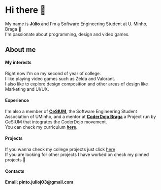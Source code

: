 # Hi there 👋

My name is __Júlio__ and I'm a Software Engineering Student at U. Minho, Braga 👋\
I'm passionate about programming, design and video games.

## About me

#### My interests
Right now I'm on my second of year of college.\
I like playing video games such as Zelda and Valorant.\
I also like to explore design composition and other areas of design like Marketing and UI/UX.

#### Experience
I'm also a member of [__CeSIUM__](https://github.com/cesium), the Software Engineering Student Association of UMinho, and a mentor at [__CoderDojo Braga__](https://github.com/coderdojobraga) a Project run by CeSIUM that integrates the CoderDojo movement.\
You can check my curriculum [__here__](https://github.com/JulioJPinto/curriculum/blob/main/curriculum-julio.pdf).

#### Projects
If you wanna check my college projects just click [here](https://github.com/JulioJPinto/JulioJPinto/blob/main/College.md)\
If you are looking for other projects I have worked on check my pinned projects 🙏

#### Contacts

__Email: pinto.julioj03@gmail.com__


